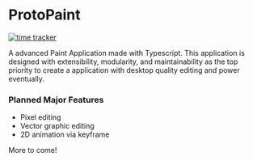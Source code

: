 # ProtoPaint
[![time tracker](https://wakatime.com/badge/github/maxdevos49/ProtoPaint.svg)](https://wakatime.com/badge/github/maxdevos49/ProtoPaint)

A advanced Paint Application made with Typescript. This application is designed with extensibility, modularity, and maintainability as the top priority to create a application with desktop quality editing and power eventually.
  
### Planned Major Features
- Pixel editing
- Vector graphic editing
- 2D animation via keyframe

More to come!